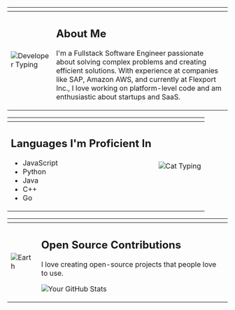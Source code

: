 <table>
<thead>
<tr>
<th></th>
<th></th>
</tr>
</thead>
<tr>
<td>

![Developer Typing](https://i.giphy.com/media/5eLDrEaRGHegx2FeF2/giphy.webp)

</td>
<td>

## About Me
I'm a Fullstack Software Engineer passionate about solving complex problems and creating efficient solutions. With experience at companies like SAP, Amazon AWS, and currently at Flexport Inc., I love working on platform-level code and am enthusiastic about startups and SaaS.

</td>
</tr>
</table>

<table>
<thead>
<tr>
<th></th>
<th></th>
</tr>
</thead>
<tr>
<td>

## Languages I'm Proficient In
- JavaScript
- Python
- Java
- C++
- Go

</td>
<td>

![Cat Typing](https://i.giphy.com/media/M4NykXxUE0HAcK7UJ6/giphy.webp)

</td>
</tr>
</table>

<table>
<thead>
<tr>
<th></th>
<th></th>
</tr>
</thead>
<tr>
<td>

![Earth](https://i.giphy.com/media/ehIc2Rb3HRrb1YiQBr/giphy.webp)

</td>
<td>

## Open Source Contributions
I love creating open-source projects that people love to use.

![Your GitHub Stats](https://github-readme-stats.vercel.app/api?username=yourusername&show_icons=true)

</td>
</tr>
</table>
